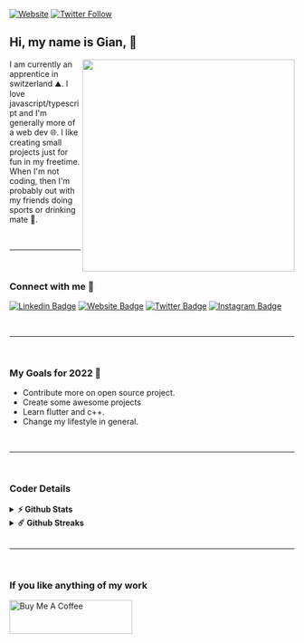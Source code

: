 [![Website](https://img.shields.io/website?label=giaenuuu.dev&style=for-the-badge&url=https%3A%2F%2Fgiaenuuu.dev)](https://giaenuuu.dev/)
[![Twitter Follow](https://img.shields.io/twitter/follow/giaenuuu?color=1DA1F2&logo=twitter&style=for-the-badge)](https://twitter.com/intent/follow?original_referer=https%3A%2F%2Fgithub.com%2Fxgiaenuuu&screen_name=giaenuuu)

## Hi, my name is Gian, 👋

<a href="https://app.daily.dev/giaenuuu"><img align="right" width="375" alt="" src="https://github.com/xgiaenuuu/xgiaenuuu/blob/master/devcard.svg" /></a>

I am currently an apprentice in switzerland ⛰️. I love javascript/typescript and I'm  generally more of a web dev 🌐. I like creating small projects just for fun in my freetime. When I'm not coding, then I'm probably out with my friends doing sports or drinking mate 🍵. 

<br />

---

<br />

### Connect with me 🔌
[![Linkedin Badge](https://img.shields.io/badge/-LinkedIn-0e76a8?style=flat-square&logo=Linkedin&logoColor=white)](https://linkedin.com/in/gian-r)
[![Website Badge](https://img.shields.io/badge/Website-3b5998?style=flat-square&logo=google-chrome&logoColor=white)](https://giaenuuu.dev/)
[![Twitter Badge](https://img.shields.io/badge/-Twitter-00acee?style=flat-square&logo=Twitter&logoColor=white)](https://twitter.com/giaenuuu)
[![Instagram Badge](https://img.shields.io/badge/-Instagram-e4405f?style=flat-square&logo=Instagram&logoColor=white)](https://instagram.com/gnu._/)

<br />

---

<br />

### My Goals for 2022 🚀
* Contribute more on open source project.
* Create some awesome projects
* Learn flutter and c++.
* Change my lifestyle in general.

<br />

---

<br />

### Coder Details

<details>	
  <summary><b>⚡ Github Stats</b></summary>

  <br />
  <img height="180em" src="https://github-readme-stats.vercel.app/api?username=xgiaenuuu&show_icons=true&theme=dark)](https://github.com/xgiaenuuu/)">
  <img height="180em" src="https://github-readme-stats.vercel.app/api/top-langs/?username=xgiaenuuu&langs_count=4"/>
</details>

<details>	
  <summary><b>☄️ Github Streaks</b></summary>

  <br />
  <img height="180em" src="https://github-readme-streak-stats.herokuapp.com/?user=xgiaenuuu&hide_border=true" />
</details>

<br />

---

<br />

### If you like anything of my work
<a href="https://www.buymeacoffee.com/giaenuuu" target="_blank"><img src="https://cdn.buymeacoffee.com/buttons/v2/default-red.png" alt="Buy Me A Coffee" height="60px" width="217px" ></a>




